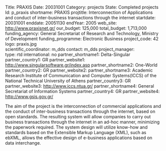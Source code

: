 Title: PRAXIS 
Date:  20031001 
Category: projects 
State: Completed projects
Id: p_praxis 
shortname: PRAXIS 
projtitle: Interconnection of Applications and conduct of inter-business transactions through the internet 
startdate: 20031001 
enddate: 20051130 
endYear: 2005 
web_site: http://www.praxisnet.gr/ 
our_budget: 125,000
total_budget: 1,713,000 
funding_agency: General Secretariat of Research and Technology, Ministry of Development 
funding_programme: Electronic Business 
project_code: 42 
logo: praxis.jpg  
scientific_coordinator: m_dds 
contact: m_dds 
project_manager:  
type: rtd 
international: no
partner_shortname1: Delta-Singular 
partner_country1: GR 
partner_website1: http://www.singularsoftware.gr/index.asp
partner_shortname2: One-World 
partner_country2: GR 
partner_website2: 
partner_shortname3: Academic Research Institute of Communication and Computer Systems(ICCS) of the National Technical University of Athens 
partner_country3: GR 
partner_website3: http://www.iccs.ntua.gr/
partner_shortname4: General Secretariat of Information Systems 
partner_country4: GR 
partner_website4: http://www.gsis.gov.gr/

The aim of the project is the interconnection of commercial applications
and the conduct of inter-business transactions through the internet,
based on open standards. The resulting system will allow companies to
carry out business transactions through the internet in an ad-hoc
manner, minimizing the paperwork required. The system design will
utilize know-how and standards based on the Extensible Markup Language
(XML), such as ebXML, allows the effective design of e-business
applications based on data interchange.
	
